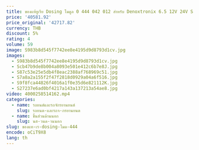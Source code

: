 ```yaml
---
title: ของแท้ยูเรีย Dosing โมดูล 0 444 042 012 สําหรับ Denoxtronix 6.5 12V 24V SCR ระบบ AdBlue Doser Dosing Pump ดีเซล 0444042012
price: '40581.92'
price_original: '42717.82'
currency: THB
discount: 5%
rating: 4
volume: 59
image: S983b8d545f7742ee8e4195d9d8793d1cv.jpg
images:
  - S983b8d545f7742ee8e4195d9d8793d1cv.jpg
  - Scb47b9de8b004a8093e501e412c6b7e8J.jpg
  - S87c53e25e5db4f8eac2388af768969c51.jpg
  - S7a8a2a155f2f47f2818d0929a04a6f516.jpg
  - S9f8fca44826f4016a1f0e35d6e821112K.jpg
  - S27237e6ad0bf4217a143a137213a54ae8.jpg
video: 4000258514162.mp4
categories:
  - name: รถยนต์และรถจักรยานยนต์
    slug: รถยนต-และรถจ-กรยานยนต
  - name: ชิ้นส่วนด้านนอก
    slug: นส-วนด-านนอก
slug: ของแท-เร-dosing-โมด-444
encode: oCiT9X8
lang: th
---
```

  